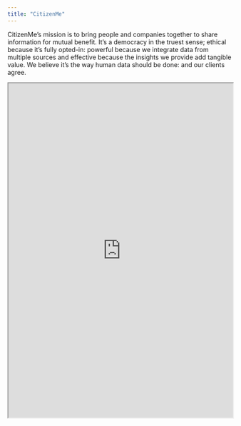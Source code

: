 ```yaml
---
title: "CitizenMe"
---
```


CitizenMe’s mission is to bring people and companies together to share information for mutual benefit. It’s a democracy in the truest sense; ethical because it’s fully opted-in: powerful because we integrate data from multiple sources and effective because the insights we provide add tangible value. We believe it’s the way human data should be done: and our clients agree.

<iframe height="750" width="100%" src="https://ewelton.github.io/ktest/wiki.html#CitizenMe"></iframe>
